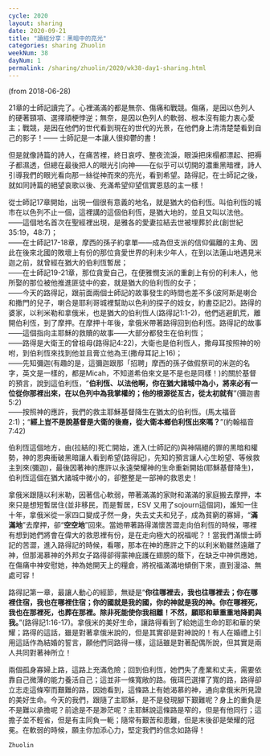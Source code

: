 ```yaml
---
cycle: 2020
layout: sharing
date: 2020-09-21
title: "讀經分享：黑暗中的亮光"
categories: sharing Zhuolin
weekNum: 38
dayNum: 1
permalink: /sharing/zhuolin/2020/wk38-day1-sharing.html
---
```

(from 2018-06-28)

21章的士師記讀完了。心裡滿滿的都是無奈、傷痛和戰競。傷痛，是因以色列人的硬著頸項、選擇頑梗悖逆；無奈，是因以色列人的軟弱、根本沒有能力衷心愛主；戰競，是因在他們的世代看到現在的世代的光景，在他們身上清清楚楚看到自己的影子！—— 士師記是一本讓人很抑鬱的書！

但是就像詩篇的詩人，在痛苦裡，終日哀哼、整夜流淚，眼淚把床榻都漂起、把褥子都濕透，但總在最後把人的眼光引向神——在似乎可以切開的濃重黑暗裡，詩人引導我們的眼光看向那一絲從神而來的亮光，看到希望。路得記，在士師記之後，就如同詩篇的絕望哀歌以後、充滿希望仰望信實恩慈的主一樣！

從士師記17章開始，出現一個很有意義的地名，就是猶大的伯利恆。叫伯利恆的城市在以色列不止一個，這裡講的這個伯利恆，是猶大地的，並且又叫以法他。  
——這個地名首次在聖經裡出現，是雅各的愛妻拉結去世被埋葬於此(創世紀35:19，48:7)；  
——在士師記17-18章，摩西的孫子約拿單——成為但支派的信仰偏離的主角、因此在後來北國的敗壞上有份的那位貪愛世界的利未少年人，在到以法蓮山地遇見米迦之前，就曾經在猶大的伯利恆暫居；  
——在士師記19-21章，那位貪愛自己，在便雅憫支派的重創上有份的利未人，他所娶的那位被他推進匪徒中的妾，就是猶大的伯利恆的女子；  
——今天的路得記，跟前面兩個士師記的故事發生的時間也差不多(波阿斯是喇合和撒門的兒子，喇合是耶利哥城裡幫助以色利的探子的妓女，約書亞記2)。路得的婆家，以利米勒和拿俄米，也是猶大的伯利恆人(路得記1:1-2)，他們逃避飢荒，離開伯利恆，到了摩押。在摩押十年後，拿俄米帶著路得回到伯利恆。路得記的故事——這個指向主耶穌的救贖的故事——大部分都發生在伯利恆；  
——路得是大衛王的曾祖母(路得記4:22)，大衛也是伯利恆人，撒母耳按照神的吩咐，到伯利恆來找到他並且膏立他為王(撒母耳記上16)；  
——先知彌迦(有趣的是，這彌迦跟那「招聘」摩西的孫子做假祭司的米迦的名字，英文是一樣的，都是Micah，不知道希伯來文是不是也是同樣！)的關於基督的預言，說到這伯利恆，“**伯利恆、以法他啊，你在猶大諸城中為小，將來必有一位從你那裡出來，在以色列中為我掌權的；他的根源從亙古，從太初就有**”(彌迦書5:2)  
——按照神的應許，我們的救主耶穌基督降生在猶太的伯利恆。(馬太福音2:1)；“**經上豈不是說基督是大衛的後裔，從大衛本鄉伯利恆出來嗎？**”(約翰福音7:42)

伯利恆這個地方，由(拉結的)死亡開始，進入(士師記的)與神隔絕的罪的黑暗和權勢，神的恩典衝破黑暗讓人看到希望(路得記)，先知的預言讓人心生盼望、等候救主到來(彌迦)，最後因著神的應許以永遠榮耀神的生命重新開始(耶穌基督降生)，伯利恆這個在猶大諸城中微小的，卻整整是一部神的救恩史！

拿俄米跟隨以利米勒，因著信心軟弱，帶著滿滿的家財和滿滿的家庭搬去摩押，本來只是想短暫居住(並非移民，而是暫居，ESV 又用了sojourn這個詞)，誰知一住十年，拿俄米從一家四口變成孑然一身，失去丈夫和兒子，成為貧窮的寡婦，“**滿滿地**”去摩押，卻“**空空地**”回來。當她帶著路得滿懷苦澀走向伯利恆的時候，哪裡有想到她們將會在偉大的救恩裡有份，是在走向極大的祝福呢？！當我們滿懷士師記的苦澀，進入路得記的時候，看哪，那本在神的應許之下的以利米勒雖然遠離了神，但那渴慕神的外邦女子路得卻得蒙神庇護在翅膀的蔭下，在缺乏中神供應她，在傷痛中神安慰她，神為她開天上的糧倉，將祝福滿滿地傾倒下來，直到漫溢、無處可容！

路得記第一章，最讓人動心的經節，無疑是“**你往哪裡去，我也往哪裡去；你在哪裡住宿，我也在哪裡住宿；你的國就是我的國，你的神就是我的神。你在哪裡死，我也在那裡死，也葬在那裡。除非死能使你我相離！不然，願耶和華重重地降罰與我。**”(路得記1:16-17)。拿俄米的美好生命，讓路得看到了給她這生命的耶和華的榮耀；路得的這話，雖是對著拿俄米說的，但是其實卻是對神說的！有人在婚禮上引用這話作為結婚的誓言，願他們同路得一樣，這話雖是對著配偶所說，但其實是兩人共同對著神所立！

兩個孤身寡婦上路，這路上充滿危險；回到伯利恆，她們失了產業和丈夫，需要依靠自己微薄的能力養活自己；這並非一條寬敞的路。俄珥巴選擇了寬的路，路得卻立志走這條窄而艱難的路，因她看到，這條路上有她渴慕的神，通向拿俄米所見證的美好生命。今天的我們，跟隨了主耶穌，是不是發現腳下艱難呢？身上的重負是不是難以承擔呢？前途是不是渺茫呢？主耶穌說這條路是窄的，但是有他同行；這擔子並不輕省，但是有主同負一軛；隨常有艱苦和患難，但是末後卻是榮耀的冠冕。在軟弱的時候，願主你加添心力，堅定我們的信念如路得！

`Zhuolin`
